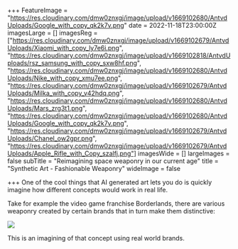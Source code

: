 +++
FeatureImage = "https://res.cloudinary.com/dmw0znxgj/image/upload/v1669102680/AntvdUploads/Google_with_copy_qk2k7v.png"
date = 2022-11-18T23:00:00Z
imagesLarge = []
imagesReg = ["https://res.cloudinary.com/dmw0znxgj/image/upload/v1669102679/AntvdUploads/Xiaomi_with_copy_ly7e6i.png", "https://res.cloudinary.com/dmw0znxgj/image/upload/v1669102818/AntvdUploads/rsz_samsung_with_copy_sxw8hf.png", "https://res.cloudinary.com/dmw0znxgj/image/upload/v1669102680/AntvdUploads/Nike_with_copy_xmu7ee.png", "https://res.cloudinary.com/dmw0znxgj/image/upload/v1669102679/AntvdUploads/Milka_with_copy_v42hdq.png", "https://res.cloudinary.com/dmw0znxgj/image/upload/v1669102680/AntvdUploads/Mars_zrg3t1.png", "https://res.cloudinary.com/dmw0znxgj/image/upload/v1669102680/AntvdUploads/Google_with_copy_qk2k7v.png", "https://res.cloudinary.com/dmw0znxgj/image/upload/v1669102679/AntvdUploads/Chanel_ow2gpr.png", "https://res.cloudinary.com/dmw0znxgj/image/upload/v1669102679/AntvdUploads/Apple_Rifle_with_Copy_szalfj.png"]
imagesWide = []
largeImages = false
subTitle = "Reimagining space weaponry in our current age"
title = "Synthetic Art - Fashionable Weaponry"
wideImage = false

+++
One of the cool things that AI generated art lets you do is quickly imagine how different concepts would work in real life.

Take for example the video game franchise Borderlands, there are various weaponry created by certain brands that in turn make them distinctive:

![](https://res.cloudinary.com/dmw0znxgj/image/upload/v1669109481/AntvdUploads/borderlands-manufacturers_kofhdx.jpg)

This is an imagining of that concept using real world brands.